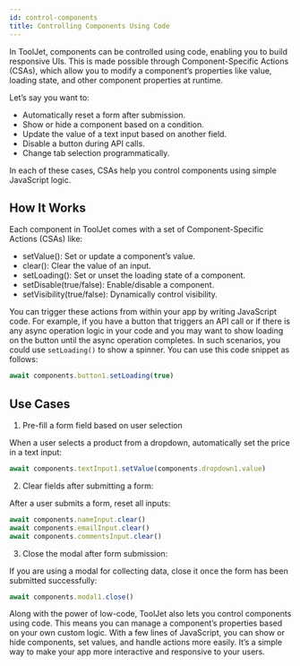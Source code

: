 ```yaml
---
id: control-components
title: Controlling Components Using Code
---
```


In ToolJet, components can be controlled using code, enabling you to build responsive UIs. This is made possible through Component-Specific Actions (CSAs), which allow you to modify a component’s properties like value, loading state, and other component properties at runtime.

Let’s say you want to:
- Automatically reset a form after submission.
- Show or hide a component based on a condition.
- Update the value of a text input based on another field.
- Disable a button during API calls.
- Change tab selection programmatically.

In each of these cases, CSAs help you control components using simple JavaScript logic.

## How It Works

Each component in ToolJet comes with a set of Component-Specific Actions (CSAs) like:
- setValue(): Set or update a component’s value.
- clear(): Clear the value of an input.
- setLoading(): Set or unset the loading state of a component.
- setDisable(true/false): Enable/disable a component.
- setVisibility(true/false): Dynamically control visibility.

You can trigger these actions from within your app by writing JavaScript code. For example, if you have a button that triggers an API call or if there is any async operation logic in your code and you may want to show loading on the button until the async operation completes. In such scenarios, you could use `setLoading()` to show a spinner. You can use this code snippet as follows:

```js
await components.button1.setLoading(true)
```

## Use Cases

1. Pre-fill a form field based on user selection

When a user selects a product from a dropdown, automatically set the price in a text input:

```js
await components.textInput1.setValue(components.dropdown1.value)
```

2. Clear fields after submitting a form:

After a user submits a form, reset all inputs:

```js
await components.nameInput.clear()
await components.emailInput.clear()
await components.commentsInput.clear()
```
3. Close the modal after form submission:

If you are using a modal for collecting data, close it once the form has been submitted successfully:

```js
await components.modal1.close()
```

Along with the power of low-code, ToolJet also lets you control components using code. This means you can manage a component’s properties based on your own custom logic. With a few lines of JavaScript, you can show or hide components, set values, and handle actions more easily. It’s a simple way to make your app more interactive and responsive to your users.